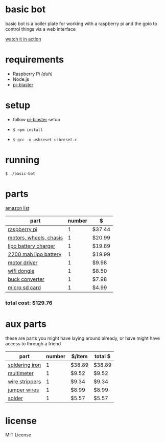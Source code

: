 # basic bot
basic bot is a boiler plate for working with a raspberry pi and the gpio to control things via a web interface

[watch it in action](https://youtu.be/5fqfFrXevTM)

# requirements

* Raspberry Pi *(duh)*
* Node.js
* [pi-blaster](https://github.com/sarfata/pi-blaster)
 

# setup

* follow [pi-blaster](https://github.com/sarfata/pi-blaster#how-to-build-and-install) setup

* ```$ npm install```
* ```$ gcc -o usbreset usbreset.c```

# running

    $ ./basic-bot

# parts
[amazon list](http://amzn.com/w/2BRUDID1S4T5Z)

| part | number |  $ |
| ---- | ------ | ------- |
| [raspberry pi ](http://www.amazon.com/Raspberry-Pi-Model-512MB-Computer/dp/B00LPESRUK/ref=pd_cp_pc_0) |  1 | $37.44 |
| [motors, wheels, chasis](http://www.amazon.com/gp/product/B00GSIRHEU/) |  1 | $20.99 |
| [lipo battery charger](http://www.amazon.com/Traxxas-2935-Cell-Balance-Charger/dp/B006BYOYGU/ref=pd_bxgy_t_img_y) |  1 | $19.89 |
| [2200 mah lipo battery](http://www.amazon.com/Venom-2100mAh-Battery-Universal-System/dp/B004UZD4Q8/ref=sr_1_5?s=toys-and-games&ie=UTF8&qid=1403040586&sr=1-5&keywords=2200+mah+battery) |  1 | $19.99 |
| [motor driver ](http://www.amazon.com/SainSmart-Stepper-Controller-Mega2560-Duemilanove/dp/B00AJGM37I/ref=sr_1_8?ie=UTF8&qid=1403053541&sr=8-8&keywords=motor+driver) |  1 | $9.98 |
| [wifi dongle ](http://www.amazon.com/Edimax-EW-7811Un-Wireless-Adapter-Wizard/dp/B003MTTJOY/ref=sr_1_1?ie=UTF8&qid=1401234612&sr=8-1&keywords=wifi+usb+raspberry+pi) |  1 | $8.50 |
| [buck converter ](http://www.amazon.com/Retailstore-LM2596-Adjustable-Supply-Converter/dp/B009HPB1OI/ref=sr_1_1?s=electronics&ie=UTF8&qid=1403040996&sr=1-1&keywords=buck+converter) |  1 | $7.98 |
| [micro sd card ](http://www.amazon.com/SanDisk-Memory-Frustration-Free-Packaging--SDSDB-008G-AFFP/dp/B007JRB0TC/ref=sr_1_1?ie=UTF8&qid=1401234644&sr=8-1&keywords=8gb+sd+card) |  1 | $4.99  |

### total cost: $129.76

# aux parts
these are parts you might have laying around already, or have might have access to through a friend

| part | number | $/item | total $ |
| ---- | ------ | ------ | ------- |
| [soldering iron](http://www.amazon.com/Weller-WLC100-40-Watt-Soldering-Station/dp/B000AS28UC) | 1 | $38.89 | $38.89 |
| [multimeter](http://www.amazon.com/Digital-VOLT-Meter-Voltmeter-Multimeter/dp/B005EK3NRS) | 1 | $9.52 | $9.52 |
| [wire strippers](http://www.amazon.com/Klein-11053-Tools-Kurve-Stripper-Cutter/dp/B000MKH0YC) | 1 | $9.34 | $9.34 |
| [jumper wires](http://www.amazon.com/Foxnovo-Multicolored-40-pin-Female-Breadboard/dp/B00JUKL4XI) |  1 | $8.99 | $8.99 |
| [solder](http://www.amazon.com/Alpha-AM62964-Cookson-Lead-Free-Solder/dp/B000G35MX6) | 1 | $5.57 | $5.57 |



# license
MIT License
